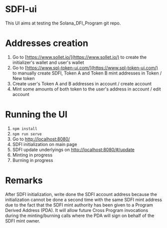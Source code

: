 # SDFI-ui

This UI aims at testing the Solana_DFI_Program git repo.

# Addresses creation

1. Go to [https://www.sollet.io/](https://www.sollet.io/) to create the initializer's wallet and user's wallet
2. Go to [https://www.spl-token-ui.com/](https://www.spl-token-ui.com/) to manually create SDFI, Token A and Token B mint addresses in Token / New token
3. Create user's Token A and B addresses in account / create account
4. Mint some amounts of both token to the user's address in account / edit account

# Running the UI

1. ```npm install```
2. ```npm run serve```
3. Go to [http://localhost:8080/](http://localhost:8080/)
4. SDFI initialization on main page
5. SDFI update underlyings on [http://localhost:8080/#/update](http://localhost:8080/#/update)
6. Minting in progress
7. Burning in progress

# Remarks
After SDFI initialization, write done the SDFI account address because the initialization cannot be done a second time with the same SDFI mint address due to the fact that the SDFI mint authority has been given to a Program Derived Address (PDA). It will allow future Cross Program invocations during the minting/burning calls where the PDA will sign on behalf of the SDFI mint owner.

